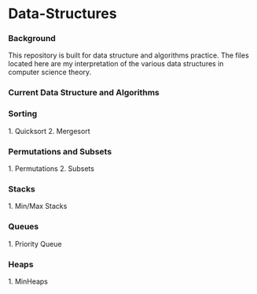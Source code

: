 # Data-Structures

<h3>Background</h3>
This repository is built for data structure and algorithms practice. The files located here are my interpretation of the various data structures in computer science theory.

<h3>Current Data Structure and Algorithms</h3>

<h3>Sorting</h3>
1. Quicksort
2. Mergesort

<h3>Permutations and Subsets</h3>
1. Permutations
2. Subsets

<h3>Stacks</h3>
1. Min/Max Stacks

<h3>Queues</h3>
1. Priority Queue

<h3>Heaps</h3>
1. MinHeaps
